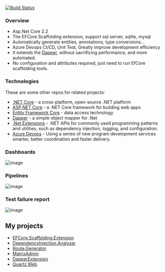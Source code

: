 [![Build Status](https://542153354-qq.visualstudio.com/EFCore.Scaffolding.Extension/_apis/build/status/Generator?branchName=master)](https://542153354-qq.visualstudio.com/EFCore.Scaffolding.Extension/_build/latest?definitionId=19&branchName=master)

### Overview

* Asp.Net Core 2.2
* The EFCore.Scaffolding extension, support sql server, sqlite, mysql
* Automatically generate entities, annotations, type conversions...
* Azure Devops CI/CD, Unit Test, Greatly improve development efficiency
* It extends the [Dapper](https://github.com/StackExchange/Dapper), without sacrificing performance, and more automated.
* No configuration and attributes required, just need to run EfCore scaffolding tools.

### Technologies

These are some other repos for related projects:

* [.NET Core](https://github.com/dotnet/core) - a cross-platform, open-source .NET platform
* [ASP.NET Core](https://github.com/aspnet/AspNetCore) - a .NET Core framework for building web apps
* [Entity Framework Core](https://github.com/aspnet/EntityFrameworkCore) - data access technology
* [Dapper](https://github.com/StackExchange/Dapper) - a simple object mapper for .Net
* [.Net Extensions](https://github.com/aspnet/Extensions) - .NET APIs for commonly used programming patterns and utilities, such as dependency injection, logging, and configuration.
* [Azure Devops](http://azure.microsoft.com/zh-cn/services/devops/) - Using a series of new program development services smarter, better coordination and faster delivery.

### Dashboards

![image](https://github.com/188867052/EFCore.Scaffolding.Extension/blob/master/dashboard.png)

### Pipelines

![image](https://github.com/188867052/EFCore.Scaffolding.Extension/blob/master/pipelines.png)

### Test failure report

![image](https://github.com/188867052/EFCore.Scaffolding.Extension/blob/master/test_failure_report.png)

## My projects
* [EFCore.Scaffolding.Extension](https://github.com/188867052/EFCore.Scaffolding.Extension)
* [DependencyInjection.Analyzer](https://github.com/188867052/DependencyInjection.Analyzer)
* [Route.Generator](https://github.com/188867052/Route.Generator)
* [MatrixAdmin](https://github.com/188867052/MatrixAdmin)
* [DapperExtension](https://github.com/188867052/DapperExtension)
* [Quartz.Web](https://github.com/188867052/Quartz.Web)
